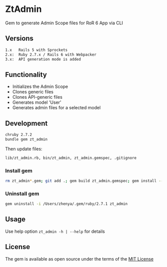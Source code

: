 # ZtAdmin

Gem to generate Admin Scope files for RoR 6 App via CLI

## Versions

```bash
1.x   Rails 5 with Sprockets
2.x:  Ruby 2.7.x / Rails 6 with Webpacker
3.x:  API generation mode is added 
```

## Functionality

* Initializes the Admin Scope
* Clones generic files
* Clones API-generic files
* Generates model 'User'
* Generates admin files for a selected model

## Development

```bash
chruby 2.7.2
bundle gem zt_admin
```

Then update files:

```bash
lib/zt_admin.rb, bin/zt_admin, zt_admin.gemspec, .gitignore
```

### Install gem

```bash
rm zt_admin*.gem; git add .; gem build zt_admin.gemspec; gem install --local zt_admin-x.y.z.gem
```

### Uninstall gem

```bash
gem uninstall -i /Users/zhenya/.gem/ruby/2.7.1 zt_admin
```

## Usage

Use help option `zt_admin -h | --help` for details

## License

The gem is available as open source under the terms of the [MIT License](https://opensource.org/licenses/MIT)